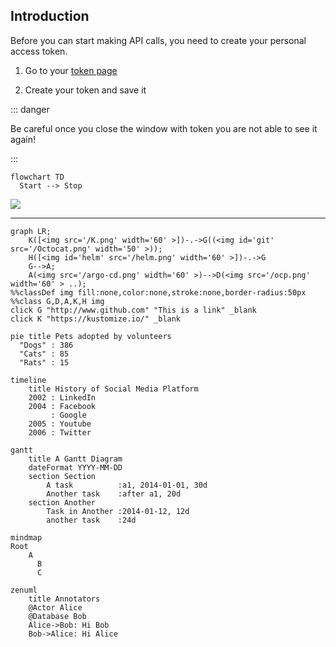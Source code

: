 ## Introduction

Before you can start making API calls, you need to create your personal access token.

1. Go to your [token page](https://api/api-tokens)

2. Create your token and save it

::: danger

Be careful once you close the window with token you are not able to see it again!

:::

```mermaid
flowchart TD
  Start --> Stop
```

![](/K.png)
<!-- <img src='/K.png' width='60' > -->
---

```mermaid
graph LR;
    K([<img src='/K.png' width='60' >])-.->G((<img id='git' src='/Octocat.png' width='50' >));
    H([<img id='helm' src='/helm.png' width='60' >])-.->G
    G-->A;
    A(<img src='/argo-cd.png' width='60' >)-->D(<img src='/ocp.png' width='60' > ..);
%%classDef img fill:none,color:none,stroke:none,border-radius:50px
%%class G,D,A,K,H img
click G "http://www.github.com" "This is a link" _blank
click K "https://kustomize.io/" _blank
```

```mermaid
pie title Pets adopted by volunteers
  "Dogs" : 386
  "Cats" : 85
  "Rats" : 15
```

```mermaid
timeline
    title History of Social Media Platform
    2002 : LinkedIn
    2004 : Facebook
         : Google
    2005 : Youtube
    2006 : Twitter
```
```mermaid
gantt
    title A Gantt Diagram
    dateFormat YYYY-MM-DD
    section Section
        A task          :a1, 2014-01-01, 30d
        Another task    :after a1, 20d
    section Another
        Task in Another :2014-01-12, 12d
        another task    :24d
```

```mermaid
mindmap
Root
    A
      B
      C
```

```mermaid
zenuml
    title Annotators
    @Actor Alice
    @Database Bob
    Alice->Bob: Hi Bob
    Bob->Alice: Hi Alice
```

<style>
  #git {
    border-radius: 50px;
  }

  #helm,
  .dark #git{
    transform: scale(1.5);
  }

  .dark #helm {
    filter: brightness(1.5);
  }
</style>
